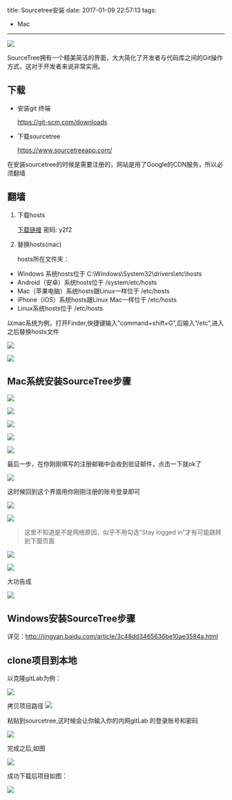 title: Sourcetree安装
date: 2017-01-09 22:57:13
tags:
  - Mac
---

![](http://ww3.sinaimg.cn/large/69a9ed59gw1fblgt1gz3bj20t70ha44y.jpg)

SourceTree拥有一个精美简洁的界面，大大简化了开发者与代码库之间的Git操作方式，这对于开发者来说非常实用。

## 下载

* 安装git 终端

    https://git-scm.com/downloads 

* 下载sourcetree 

    https://www.sourcetreeapp.com/

在安装sourcetree的时候是需要注册的，网站是用了Google的CDN服务，所以必须翻墙

## 翻墙

1. 下载hosts

    [下载链接](https://pan.baidu.com/s/1nv6Ub7F)  密码: y2f2

2. 替换hosts(mac)

    hosts所在文件夹：

* Windows 系统hosts位于 C:\Windows\System32\drivers\etc\hosts
* Android（安卓）系统hosts位于 /system/etc/hosts
* Mac（苹果电脑）系统hosts跟Linux一样位于 /etc/hosts
* iPhone（iOS）系统hosts跟Linux Mac一样位于 /etc/hosts
* Linux系统hosts位于 /etc/hosts


以mac系统为例，打开Finder,快捷键输入“command+shift+G”,后输入“/etc”,进入之后替换hosts文件

![](http://ww3.sinaimg.cn/large/69a9ed59jw1fbladzbym1j20i209bwev.jpg)

![](http://ww3.sinaimg.cn/large/69a9ed59gw1fblafnf1i7j20di09mjsf.jpg)


## Mac系统安装SourceTree步骤

![](http://ww1.sinaimg.cn/large/69a9ed59gw1fblb7lyicgj20ld0bqac4.jpg)


![](http://ww2.sinaimg.cn/large/69a9ed59gw1fblbe9g43pj20jm0ce406.jpg)

![](http://ww3.sinaimg.cn/large/69a9ed59gw1fblbntahngj20qq0ivmzs.jpg)

![](http://ww4.sinaimg.cn/large/69a9ed59gw1fblbwkm3l4j20cj0h2405.jpg)

![](http://ww4.sinaimg.cn/large/69a9ed59gw1fblbyjn4l7j20ht0dt3zx.jpg)


最后一步，在你刚刚填写的注册邮箱中会收到验证邮件，点击一下就ok了

![](http://ww4.sinaimg.cn/large/69a9ed59gw1fblc0did51j20or0fxq4x.jpg)

这时候回到这个界面用你刚刚注册的账号登录即可

![](http://ww1.sinaimg.cn/large/69a9ed59gw1fblcy1m32cj214u0nogps.jpg)


![](http://ww2.sinaimg.cn/large/69a9ed59gw1fblfcg5cu9j209u0fxab5.jpg)

> 这里不知道是不是网络原因，似乎不用勾选“Stay logged in”才有可能跳转到下面页面

![](http://ww2.sinaimg.cn/large/69a9ed59gw1fblfbk0gvyj20k10bi0u6.jpg)

![](http://ww3.sinaimg.cn/large/69a9ed59gw1fblfixppd1j20kr0cq76k.jpg)


大功告成

![](http://ww4.sinaimg.cn/large/69a9ed59gw1fblfl86jmwj20df0ahaaj.jpg)

## Windows安装SourceTree步骤

详见：http://jingyan.baidu.com/article/3c48dd3465636be10ae3584a.html


## clone项目到本地

以克隆gitLab为例：

![](http://ww4.sinaimg.cn/large/69a9ed59gw1fblfnk02tqj20db0btgme.jpg)

拷贝项目路径
![](http://ww3.sinaimg.cn/large/69a9ed59gw1fblfprbzecj20v40hcgoz.jpg)

粘贴到sourcetree,这时候会让你输入你的内网gitLab 的登录账号和密码

![](http://ww2.sinaimg.cn/large/69a9ed59gw1fblfs1qx01j20j10fstau.jpg)

完成之后,如图

![](http://ww2.sinaimg.cn/large/69a9ed59gw1fblfxu4j8fj20dv068q3b.jpg)

成功下载后项目如图：

![](http://ww2.sinaimg.cn/large/69a9ed59gw1fblfzd2jhbj20t90dcte4.jpg)


